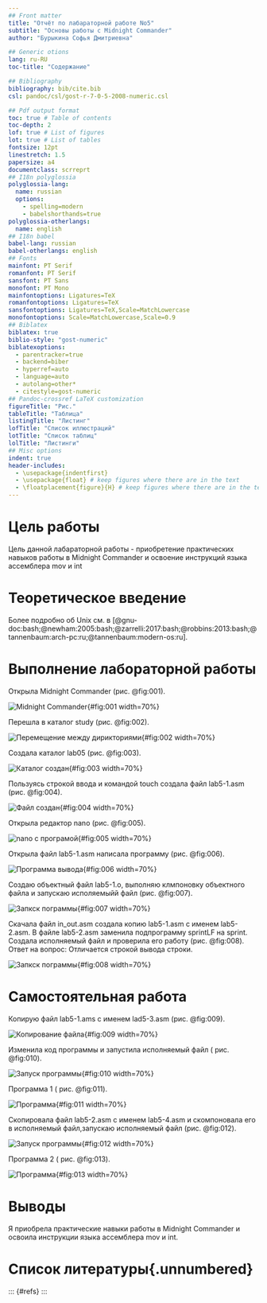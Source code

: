 ```yaml
---
## Front matter
title: "Отчёт по лабараторной работе No5"
subtitle: "Основы работы с Midnight Commander"
author: "Бурыкина Софья Дмитриевна"

## Generic otions
lang: ru-RU
toc-title: "Содержание"

## Bibliography
bibliography: bib/cite.bib
csl: pandoc/csl/gost-r-7-0-5-2008-numeric.csl

## Pdf output format
toc: true # Table of contents
toc-depth: 2
lof: true # List of figures
lot: true # List of tables
fontsize: 12pt
linestretch: 1.5
papersize: a4
documentclass: scrreprt
## I18n polyglossia
polyglossia-lang:
  name: russian
  options:
	- spelling=modern
	- babelshorthands=true
polyglossia-otherlangs:
  name: english
## I18n babel
babel-lang: russian
babel-otherlangs: english
## Fonts
mainfont: PT Serif
romanfont: PT Serif
sansfont: PT Sans
monofont: PT Mono
mainfontoptions: Ligatures=TeX
romanfontoptions: Ligatures=TeX
sansfontoptions: Ligatures=TeX,Scale=MatchLowercase
monofontoptions: Scale=MatchLowercase,Scale=0.9
## Biblatex
biblatex: true
biblio-style: "gost-numeric"
biblatexoptions:
  - parentracker=true
  - backend=biber
  - hyperref=auto
  - language=auto
  - autolang=other*
  - citestyle=gost-numeric
## Pandoc-crossref LaTeX customization
figureTitle: "Рис."
tableTitle: "Таблица"
listingTitle: "Листинг"
lofTitle: "Список иллюстраций"
lotTitle: "Список таблиц"
lolTitle: "Листинги"
## Misc options
indent: true
header-includes:
  - \usepackage{indentfirst}
  - \usepackage{float} # keep figures where there are in the text
  - \floatplacement{figure}{H} # keep figures where there are in the text
---
```


# Цель работы

Цель данной лабараторной работы - приобретение практических навыков работы в Midnight Commander и освоение инструкций языка ассемблера mov и int


# Теоретическое введение


Более подробно об Unix см. в [@gnu-doc:bash;@newham:2005:bash;@zarrelli:2017:bash;@robbins:2013:bash;@tannenbaum:arch-pc:ru;@tannenbaum:modern-os:ru].


# Выполнение лабораторной работы

Открыла Midnight Commander  (рис. @fig:001).


![Midnight Commander ](image/1.png){#fig:001 width=70%}


Перешла в каталог study (рис. @fig:002).


![Перемещение между дирикториями](image/2.png){#fig:002 width=70%}


Создала  каталог lab05 (рис. @fig:003).


![Каталог создан](image/3.png){#fig:003 width=70%}


Пользуясь строкой ввода и командой touch создала файл lab5-1.asm (рис. @fig:004).


![Файл создан](image/4.png){#fig:004 width=70%}


Открыла редактор nano (рис. @fig:005).


![nano c програмой](image/5.png){#fig:005 width=70%}


Открыла файл lab5-1.asm написала программу (рис. @fig:006).


![Программа вывода](image/6.png){#fig:006 width=70%}


Создаю объектный файл lab5-1.o, выполняю клмпоновку объектного файла и запускаю исполяемыйй файл  (рис. @fig:007).


![Запкск пограммы](image/7.png){#fig:007 width=70%}


Скачала файл in_out.asm создала копию lab5-1.asm с именем lab5-2.asm. В файле lab5-2.asm заменила подпрограмму sprintLF на sprint. Создала исполняемый файл и проверила его работу (рис. @fig:008).
 Ответ на вопрос: Отличается строкой вывода строки.
 
![Запкск пограммы](image/8.png){#fig:008 width=70%} 


# Самостоятельная работа


Копирую файл lab5-1.ams с именем lad5-3.asm   (рис. @fig:009).

![Копирование файла](image/9.png){#fig:009 width=70%} 

Изменила код программы и запустила исполняемый файл ( рис. @fig:010).

![Запуск программы](image/10.png){#fig:010 width=70%} 

Программа 1  ( рис. @fig:011).

![Программа](image/11.png){#fig:011 width=70%} 

Скопировала файл lab5-2.asm с именем lab5-4.asm и скомпоновала его в исполняемый файл,запускаю исполняемый файл  (рис. @fig:012).

![Запуск программы](image/12.png){#fig:012 width=70%}

Программа 2 ( рис. @fig:013).

![Программа](image/13.png){#fig:013 width=70%} 



# Выводы

Я приобрела практические навыки работы в Midnight Commander и освоила инструкции языка ассемблера mov и int.


# Список литературы{.unnumbered}

::: {#refs}
:::
